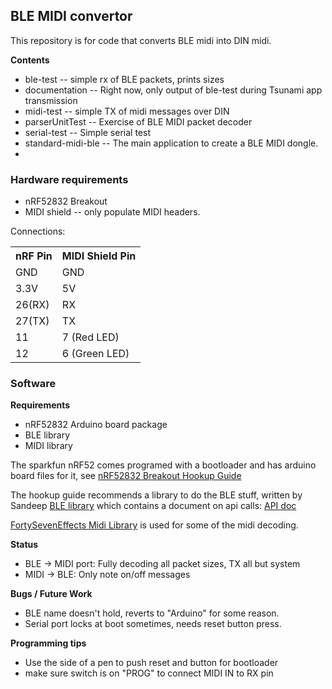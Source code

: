 
## BLE MIDI convertor
This repository is for code that converts BLE midi into DIN midi.

**Contents**
* ble-test -- simple rx of BLE packets, prints sizes
* documentation -- Right now, only output of ble-test during Tsunami app transmission
* midi-test -- simple TX of midi messages over DIN
* parserUnitTest -- Exercise of BLE MIDI packet decoder
* serial-test -- Simple serial test
* standard-midi-ble -- The main application to create a BLE MIDI dongle.
* 
### Hardware requirements
* nRF52832 Breakout
* MIDI shield -- only populate MIDI headers.

Connections:
<table>
  <tr>
    <th>nRF Pin<br></th>
    <th>MIDI Shield Pin<br></th>
  </tr>
  <tr>
    <td>GND</td>
    <td>GND<br></td>
  </tr>
  <tr>
    <td>3.3V<br></td>
    <td>5V<br></td>
  </tr>
  <tr>
    <td>26(RX)<br></td>
    <td>RX<br></td>
  </tr>
  <tr>
    <td>27(TX)<br></td>
    <td>TX<br></td>
  </tr>
  <tr>
    <td>11</td>
    <td>7 (Red LED)<br></td>
  </tr>
  <tr>
    <td>12<br></td>
    <td>6 (Green LED)<br></td>
  </tr>
</table>

### Software
**Requirements**
* nRF52832 Arduino board package
* BLE library
* MIDI library

The sparkfun nRF52 comes programed with a bootloader and has arduino board files for it, see [nRF52832 Breakout Hookup Guide](https://learn.sparkfun.com/tutorials/nrf52832-breakout-board-hookup-guide)

The hookup guide recommends a library to do the BLE stuff, written by Sandeep [BLE library](https://github.com/sandeepmistry/arduino-BLEPeripheral/) which contains a document on api calls: [API doc](https://github.com/sandeepmistry/arduino-BLEPeripheral/blob/master/API.md)

[FortySevenEffects Midi Library](https://github.com/FortySevenEffects/arduino_midi_library) is used for some of the midi decoding.

**Status**
* BLE -> MIDI port: Fully decoding all packet sizes, TX all but system
* MIDI -> BLE: Only note on/off messages

**Bugs / Future Work**
* BLE name doesn't hold, reverts to "Arduino" for some reason.
* Serial port locks at boot sometimes, needs reset button press.

**Programming tips**
* Use the side of a pen to push reset and button for bootloader
* make sure switch is on "PROG" to connect MIDI IN to RX pin
